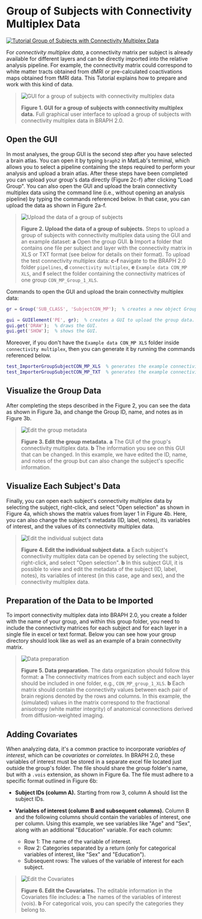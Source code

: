 # Group of Subjects with Connectivity Multiplex Data

[![Tutorial Group of Subjects with Connectivity Multiplex Data](https://img.shields.io/badge/PDF-Download-red?style=flat-square&logo=adobe-acrobat-reader)](tut_gr_con.pdf)

For *connectivity multiplex data*, a connectivity matrix per subject is already available for different layers and can be directly imported into the relative analysis pipeline. For example, the connectivity matrix could correspond to white matter tracts obtained from dMRI or pre-calculated coactivations maps obtained from fMRI data. This Tutorial explains how to prepare and work with this kind of data.

> ![GUI for a group of subjects with connectivity multiplex data](fig01.jpg)
> 
> **Figure 1. GUI for a group of subjects with connectivity multiplex data.**
> Full graphical user interface to upload a group of subjects with connectivity multiplex data in BRAPH 2.0.

## Open the GUI

In most analyses, the group GUI is the second step after you have selected a brain atlas. You can open it by typing `braph2` in MatLab's terminal, which allows you to select a pipeline containing the steps required to perform your analysis and upload a brain atlas. After these steps have been completed you can upload your group's data directly (Figure 2c-f) after clicking "Load Group". You can also open the GUI and upload the brain connectivity multiplex data using the command line (i.e., without opening an analysis pipeline) by typing the commands referenced below. In that case, you can upload the data as shown in Figure 2a-f.

> ![Upload the data of a group of subjects](fig02.jpg)
> 
> **Figure 2. Upload the data of a group of subjects.**
> Steps to upload a group of subjects with connectivity multiplex data using the GUI and an example dataset:
> **a** Open the group GUI.
> **b** Import a folder that contains one file per subject and layer with the connectivity matrix in XLS or TXT format (see below for details on their format).
> To upload the test connectivity multiplex data:
> **c-f** navigate to the BRAPH 2.0 folder `pipelines`, **d** `connectivity multiplex`, **e** `Example data CON_MP XLS`, and **f** select the folder containing the connectivity matrices of one group `CON_MP_Group_1_XLS`.

Commands to open the GUI and upload the brain connectivity multiplex data:

```matlab
gr = Group('SUB_CLASS', 'SubjectCON_MP');  % creates a new object Group with subjects with connectivity multiplex data, i.e., SubjectCON_MP.

gui = GUIElement('PE', gr);  % creates a GUI to upload the group data.
gui.get('DRAW');  % draws the GUI.
gui.get('SHOW');  % shows the GUI.
```

Moreover, if you don't have the `Example data CON_MP XLS` folder inside `connectivity multiplex`, then you can generate it by running the commands referenced below.

```matlab
test_ImporterGroupSubjectCON_MP_XLS  % generates the example connectivity multiplex XLS data folder.
test_ImporterGroupSubjectCON_MP_TXT  % generates the example connectivity multiplex TXT data folder.
```

## Visualize the Group Data

After completing the steps described in the Figure 2, you can see the data as shown in Figure 3a, and change the Group ID, name, and notes as in Figure 3b.

> ![Edit the group metadata](fig03.jpg)
> 
> **Figure 3. Edit the group metadata.** 
> **a** The GUI of the group's connectivity multiplex data.
> **b** The information you see on this GUI that can be changed. In this example, we have edited the ID, name, and notes of the group but can also change the subject's specific information.

## Visualize Each Subject's Data

Finally, you can open each subject's connectivity multiplex data by selecting the subject, right-click, and select "Open selection" as shown in Figure 4a, which shows the matrix values from layer 1  in Figure 4b. Here, you can also change the subject's metadata (ID, label, notes), its variables of interest, and the values of its connectivity multiplex data.

> ![Edit the individual subject data](fig04.jpg)
> 
> **Figure 4. Edit the individual subject data.** 
> **a** Each subject's connectivity multiplex data can be opened by selecting the subject, right-click, and select "Open selection".
> **b** In this subject GUI, it is possible to view and edit the metadata of the subject (ID, label, notes), its variables of interest (in this case, age and sex), and the connectivity multiplex data. 

## Preparation of the Data to be Imported

To import connectivity multiplex data into BRAPH 2.0, you create a folder with the name of your group, and within this group folder, you need to include the connectivity matrices for each subject and for each layer in a single file in excel or text format. Below you can see how your group directory should look like as well as an example of a brain connectivity matrix.

> ![Data preparation](fig05.jpg)
>
> **Figure 5. Data preparation.**
> The data organization should follow this format:
> **a** The connectivity matrices from each subject and each layer should be included in one folder, e.g., `CON_MP_group_1_XLS`.
> **b** Each matrix should contain the connectivity values between each pair of brain regions denoted by the rows and columns. In this example, the (simulated) values in the matrix correspond to the fractional anisotropy (white matter integrity) of anatomical connections derived from diffusion-weighted imaging.

## Adding Covariates

When analyzing data, it's a common practice to incorporate *variables of interest*, which can be *covariates* or *correlates*. In BRAPH 2.0, these variables of interest must be stored in a separate excel file located just outside the group's folder. The file should share the group folder's name, but with a `.vois` extension, as shown in Figure 6a. The file must adhere to a specific format outlined in Figure 6b:

- **Subject IDs (column A).** Starting from row 3, column A should list the subject IDs.
  
- **Variables of interest (column B and subsequent columns).** Column B and the following columns should contain the variables of interest, one per column. Using this example, we see variables like "Age" and "Sex", along with an additional "Education" variable. For each column:
  - Row 1: The name of the variable of interest.
  - Row 2: Categories separated by a return (only for categorical variables of interest, like "Sex" and "Education").
  - Subsequent rows: The values of the variable of interest for each subject.

> ![Edit the Covariates](fig06.jpg)
>
> **Figure 6. Edit the Covariates.**
> The editable information in the Covariates file includes:
> **a** The names of the variables of interest (vois).
> **b** For categorical vois, you can specify the categories they belong to.

